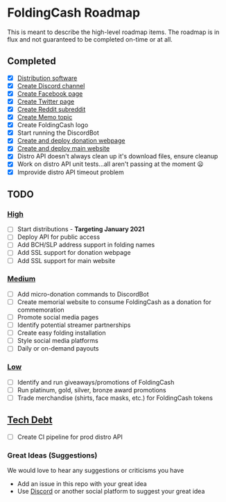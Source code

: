 # FoldingCash Roadmap

This is meant to describe the high-level roadmap items. The roadmap is in flux and not guaranteed to be completed on-time or at all.

## Completed

- [X] [Distribution software](https://github.com/foldingcash/distro)
- [X] [Create Discord channel](https://discord.gg/HU3YeXQ)
- [X] [Create Facebook page](https://www.facebook.com/FoldingCash)
- [X] [Create Twitter page](https://twitter.com/FoldingCash)
- [X] [Create Reddit subreddit](https://reddit.com/r/FoldingCash)
- [X] [Create Memo topic](https://memo.cash/topic/FoldingCash)
- [X] Create FoldingCash logo
- [X] Start running the DiscordBot
- [X] [Create and deploy donation webpage](http://donate.folding.cash)
- [X] [Create and deploy main website](http://folding.cash)
- [X] Distro API doesn't always clean up it's download files, ensure cleanup
- [X] Work on distro API unit tests...all aren't passing at the moment :frowning:
- [X] Improvide distro API timeout problem

## TODO

### [High](HighPriority.md)
- [ ] Start distributions - **Targeting January 2021**
- [ ] Deploy API for public access
- [ ] Add BCH/SLP address support in folding names
- [ ] Add SSL support for donation webpage
- [ ] Add SSL support for main website

### [Medium](MediumPriority.md)

- [ ] Add micro-donation commands to DiscordBot
- [ ] Create memorial website to consume FoldingCash as a donation for commemoration
- [ ] Promote social media pages
- [ ] Identify potential streamer partnerships
- [ ] Create easy folding installation
- [ ] Style social media platforms
- [ ] Daily or on-demand payouts

### [Low](LowPriority.md)

- [ ] Identify and run giveaways/promotions of FoldingCash
- [ ] Run platinum, gold, silver, bronze award promotions
- [ ] Trade merchandise (shirts, face masks, etc.) for FoldingCash tokens

## [Tech Debt](TechDebt.md)

- [ ] Create CI pipeline for prod distro API

### Great Ideas (Suggestions)

We would love to hear any suggestions or criticisms you have

- Add an issue in this repo with your great idea
- Use [Discord](https://discord.gg/HU3YeXQ) or another social platform to suggest your great idea
